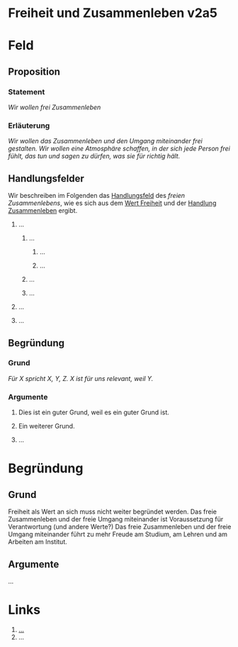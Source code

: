 <!---
   NAME - The NAME of this project is:
ethos

  FILE - The FILENAME of the current file is:
/v2a5.md

  CREATION - This project was CREATED on:
2017-01-28-16:15:00 UTC

  MODIFICATION - This project was last MODIFIED on:
2017-01-28-16:15:00 UTC

  VERSION - The current VERSION of this project is:
<git-commit-hash>-2017-01-28-16:15:00 UTC

  CREATOR(S) - This project was CREATED by:
Michael Czechowski, Martin Maga

  CONTACT - You can CONTACT the creator(s) or developer(s) of this project at:
E-Mail: mail@martinmaga.de

  COPYRIGHT - The COPYRIGHT holder of this project is:
COPYRIGHT (c) 2016 Martin Maga

  LICENSE - This project is LICENSED under the following license:
Martin Maga 2016 CC BY-SA 4.0 https://creativecommons.org

  SUBFILE – This is a SUBFILE! For more INFORMATION on this project go to:
/README.md
--->

# Freiheit und Zusammenleben v2a5

# Feld
## Proposition
### Statement
*Wir wollen frei Zusammenleben*

### Erläuterung
*Wir wollen das Zusammenleben und den Umgang miteinander frei gestalten. Wir wollen eine Atmosphäre schaffen, in der sich jede Person frei fühlt, das tun und sagen zu dürfen, was sie für richtig hält.*

## Handlungsfelder
Wir beschreiben im Folgenden das [Handlungsfeld](../synopsis/reasons.md) des *freien Zusammenlebens*, wie es sich aus dem [Wert Freiheit](../values/v2_freedom.md) und der [Handlung Zusammenleben](../actions/a5_live.md) ergibt.

1. …

    1. …

        1. …

        2. …

    2. …

    3. …

2. …

3. …

## Begründung
### Grund
*Für X spricht X, Y, Z.*
*X ist für uns relevant, weil Y.*

### Argumente
1. Dies ist ein guter Grund, weil es ein guter Grund ist.

2. Ein weiterer Grund.

3. …



# Begründung
## Grund

Freiheit als Wert an sich muss nicht weiter begründet werden.
Das freie Zusammenleben und der freie Umgang miteinander ist Voraussetzung für Verantwortung (und andere Werte?)
Das freie Zusammenleben und der freie Umgang miteinander führt zu mehr Freude am Studium, am Lehren und am Arbeiten am Institut.


## Argumente
...



# Links
  1. […](…)
  2. …
